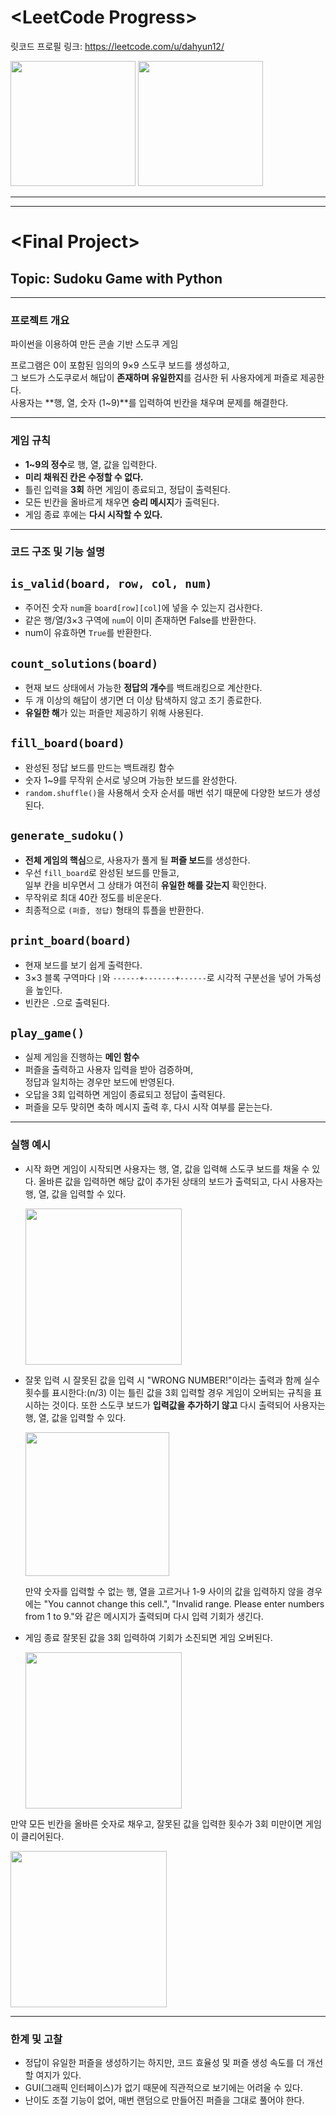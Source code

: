 # **\<LeetCode Progress\>**
릿코드 프로필 링크: https://leetcode.com/u/dahyun12/

<img src="https://github.com/dahyun12/final_project_2024131017DahyunKang/blob/main/score1.png" width="200">
<img src="https://github.com/dahyun12/final_project_2024131017DahyunKang/blob/main/score2.png" width="200">

---
---

# **\<Final Project\>**  
## Topic: Sudoku Game with Python

---

### 프로젝트 개요

파이썬을 이용하여 만든 콘솔 기반 스도쿠 게임

프로그램은 0이 포함된 임의의 9×9 스도쿠 보드를 생성하고,  
그 보드가 스도쿠로서 해답이 **존재하며 유일한지**를 검사한 뒤 사용자에게 퍼즐로 제공한다.  
사용자는 **행, 열, 숫자 (1~9)**를 입력하여 빈칸을 채우며 문제를 해결한다.

---

### 게임 규칙

- **1~9의 정수**로 행, 열, 값을 입력한다.  
- **미리 채워진 칸은 수정할 수 없다.**  
- 틀린 입력을 **3회** 하면 게임이 종료되고, 정답이 출력된다.  
- 모든 빈칸을 올바르게 채우면 **승리 메시지**가 출력된다.  
- 게임 종료 후에는 **다시 시작할 수 있다.**

---

### 코드 구조 및 기능 설명

## `is_valid(board, row, col, num)`
- 주어진 숫자 `num`을 `board[row][col]`에 넣을 수 있는지 검사한다.
- 같은 행/열/3×3 구역에 `num`이 이미 존재하면 False를 반환한다.
- num이 유효하면 `True`를 반환한다.

## `count_solutions(board)`
- 현재 보드 상태에서 가능한 **정답의 개수**를 백트래킹으로 계산한다.
- 두 개 이상의 해답이 생기면 더 이상 탐색하지 않고 조기 종료한다.
- **유일한 해**가 있는 퍼즐만 제공하기 위해 사용된다.

## `fill_board(board)`
- 완성된 정답 보드를 만드는 백트래킹 함수
- 숫자 1~9를 무작위 순서로 넣으며 가능한 보드를 완성한다.
- `random.shuffle()`을 사용해서 숫자 순서를 매번 섞기 때문에 다양한 보드가 생성된다.

## `generate_sudoku()`
- **전체 게임의 핵심**으로, 사용자가 풀게 될 **퍼즐 보드**를 생성한다.
- 우선 `fill_board`로 완성된 보드를 만들고,  
  일부 칸을 비우면서 그 상태가 여전히 **유일한 해를 갖는지** 확인한다.
- 무작위로 최대 40칸 정도를 비운운다.
- 최종적으로 `(퍼즐, 정답)` 형태의 튜플을 반환한다.

## `print_board(board)`
- 현재 보드를 보기 쉽게 출력한다.
- 3×3 블록 구역마다 `|`와 `------+-------+------`로 시각적 구분선을 넣어 가독성을 높인다.
- 빈칸은 `.`으로 출력된다.

## `play_game()`
- 실제 게임을 진행하는 **메인 함수**
- 퍼즐을 출력하고 사용자 입력을 받아 검증하며,  
  정답과 일치하는 경우만 보드에 반영된다.
- 오답을 3회 입력하면 게임이 종료되고 정답이 출력된다.
- 퍼즐을 모두 맞히면 축하 메시지 출력 후, 다시 시작 여부를 묻는는다.

---

### 실행 예시

- 시작 화면
  게임이 시작되면 사용자는 행, 열, 값을 입력해 스도쿠 보드를 채울 수 있다.
  올바른 값을 입력하면 해당 값이 추가된 상태의 보드가 출력되고, 다시 사용자는 행, 열, 값을 입력할 수 있다.
  
  <img src="https://github.com/dahyun12/final_project_2024131017DahyunKang/blob/main/sudoku.%EC%8B%9C%EC%9E%91%ED%99%94%EB%A9%B4.png" width="250"/>

- 잘못 입력 시
  잘못된 값을 입력 시 "WRONG NUMBER!"이라는 출력과 함께 실수 횟수를 표시한다:(n/3)
  이는 틀린 값을 3회 입력할 경우 게임이 오버되는 규칙을 표시하는 것이다.
  또한 스도쿠 보드가 **입력값을 추가하기 않고** 다시 출력되어 사용자는 행, 열, 값을 입력할 수 있다.

   <img src="https://github.com/dahyun12/final_project_2024131017DahyunKang/blob/main/sudoku.wrongnum.png" width="230"/>

  만약 숫자를 입력할 수 없는 행, 열을 고르거나 1-9 사이의 값을 입력하지 않을 경우에는
  "You cannot change this cell.", "Invalid range. Please enter numbers from 1 to 9."와 같은 메시지가 출력되며
  다시 입력 기회가 생긴다.

- 게임 종료
  잘못된 값을 3회 입력하여 기회가 소진되면 게임 오버된다.
  
  <img src="https://github.com/dahyun12/final_project_2024131017DahyunKang/blob/main/sudoku.%EA%B2%8C%EC%9E%84%EC%98%A4%EB%B2%84.png" width="250"/>

 만약 모든 빈칸을 올바른 숫자로 채우고, 잘못된 값을 입력한 횟수가 3회 미만이면 게임이 클리어된다.

<img src="https://github.com/dahyun12/final_project_2024131017DahyunKang/blob/main/sudoku.%ED%81%B4%EB%A6%AC%EC%96%B4.png" width="250"/>
 
---

### 한계 및 고찰

- 정답이 유일한 퍼즐을 생성하기는 하지만, 코드 효율성 및 퍼즐 생성 속도를 더 개선할 여지가 있다.
- GUI(그래픽 인터페이스)가 없기 때문에 직관적으로 보기에는 어려울 수 있다.
- 난이도 조절 기능이 없어, 매번 랜덤으로 만들어진 퍼즐을 그대로 풀어야 한다.
